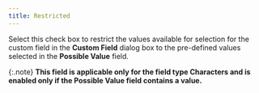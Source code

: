 ```yaml
---
title: Restricted
---
```



Select this check box to restrict the values available for selection  for the custom field in the **Custom 
 Field** dialog box to the pre-defined values selected in the **Possible Value** field.


{:.note}
**This field is applicable only for the field  type **Characters** and is enabled  only if the **Possible** **Value**  field contains a value.**
